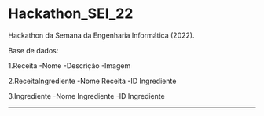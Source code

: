 # Hackathon_SEI_22

Hackathon da Semana da Engenharia Informática (2022).

Base de dados:

1.Receita
-Nome
-Descrição
-Imagem

2.ReceitaIngrediente
-Nome Receita
-ID Ingrediente

3.Ingrediente
-Nome Ingrediente
-ID Ingrediente

---
